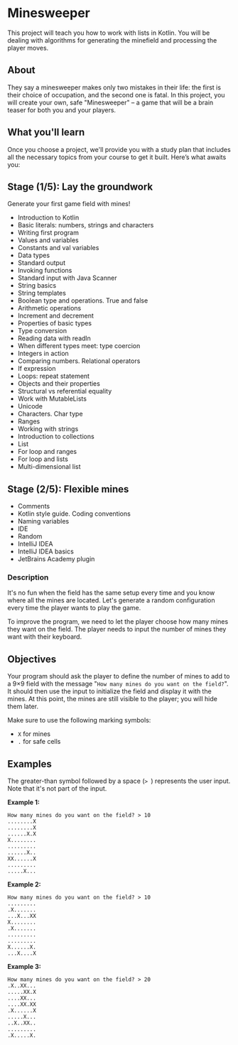 # Minesweeper

This project will teach you how to work with lists in Kotlin.
You will be dealing with algorithms for generating the minefield and processing the player moves.

## About

They say a minesweeper makes only two mistakes in their life: the first is their choice of occupation, and the second one is fatal.
In this project, you will create your own, safe "Minesweeper" – a game that will be a brain teaser for both you and your players.

## What you'll learn

Once you choose a project, we'll provide you with a study plan that includes all the necessary topics from your course to get it built.
Here’s what awaits you:

## Stage (1/5): Lay the groundwork

Generate your first game field with mines!

- Introduction to Kotlin
- Basic literals: numbers, strings and characters
- Writing first program
- Values and variables
- Constants and val variables
- Data types
- Standard output
- Invoking functions
- Standard input with Java Scanner
- String basics
- String templates
- Boolean type and operations. True and false
- Arithmetic operations
- Increment and decrement
- Properties of basic types
- Type conversion
- Reading data with readln
- When different types meet: type coercion
- Integers in action
- Comparing numbers. Relational operators
- If expression
- Loops: repeat statement
- Objects and their properties
- Structural vs referential equality
- Work with MutableLists
- Unicode
- Characters. Char type
- Ranges
- Working with strings
- Introduction to collections
- List
- For loop and ranges
- For loop and lists
- Multi-dimensional list

## Stage (2/5): Flexible mines

- Comments
- Kotlin style guide. Coding conventions
- Naming variables
- IDE
- Random
- IntelliJ IDEA
- IntelliJ IDEA basics
- JetBrains Academy plugin

### Description

It's no fun when the field has the same setup every time and you know where all the mines are located.
Let's generate a random configuration every time the player wants to play the game.

To improve the program, we need to let the player choose how many mines they want on the field.
The player needs to input the number of mines they want with their keyboard.

## Objectives

Your program should ask the player to define the number of mines to add to a 9×9 field with the message "`How many mines do you want on the field?`".
It should then use the input to initialize the field and display it with the mines.
At this point, the mines are still visible to the player; you will hide them later.

Make sure to use the following marking symbols:

- `X` for mines
- `.` for safe cells

## Examples

The greater-than symbol followed by a space (`> `) represents the user input.
Note that it's not part of the input.

**Example 1:**

```console
How many mines do you want on the field? > 10
........X
........X
......X.X
X........
.........
......X..
XX......X
.........
.....X...
```

**Example 2:**

```console
How many mines do you want on the field? > 10
.........
.X.......
...X...XX
X........
.X.......
.........
.........
X......X.
...X....X
```

**Example 3:**

```console
How many mines do you want on the field? > 20
.X..XX...
.....XX.X
....XX...
....XX.XX
.X......X
.....X...
..X..XX..
.........
.X.....X.
```
